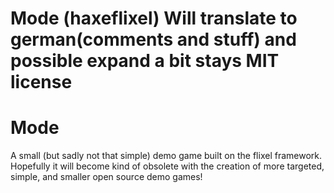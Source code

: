 Mode (haxeflixel) Will translate to german(comments and stuff) and possible expand a bit
stays MIT license
===
Mode
====

A small (but sadly not that simple) demo game built on the flixel framework.  Hopefully it will become kind of obsolete with the creation of more targeted, simple, and smaller open source demo games!
